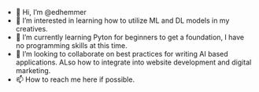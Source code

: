 - 👋 Hi, I’m @edhemmer
- 👀 I’m interested in learning how to utilize ML and DL models in my creatives. 
- 🌱 I’m currently learning Pyton for beginners to get a foundation, I have no programming skills at this time.
- 💞️ I’m looking to collaborate on best practices for writing AI based applications. ALso how to integrate into website development and digital marketing.
- 📫 How to reach me here if possible.

<!---
edhemmer/edhemmer is a ✨ special ✨ repository because its `README.md` (this file) appears on your GitHub profile.
You can click the Preview link to take a look at your changes.
--->
